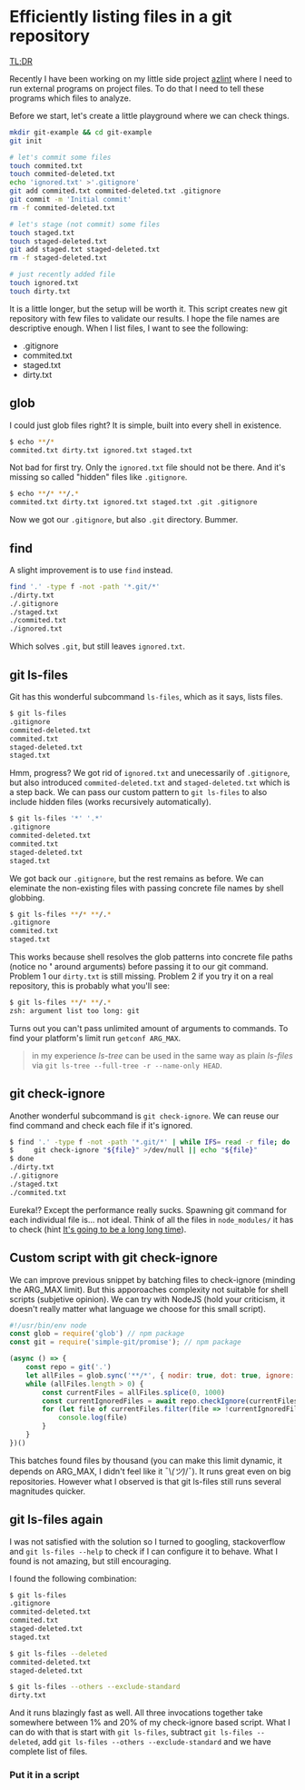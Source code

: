 ---
---
# Efficiently listing files in a git repository

[TL;DR](#put-it-in-a-script)

Recently I have been working on my little side project [azlint](https://github.com/matejkosiarcik/azlint) where I need to run external programs on project files.
To do that I need to tell these programs which files to analyze.

Before we start, let's create a little playground where we can check things.

```bash
mkdir git-example && cd git-example
git init

# let's commit some files
touch commited.txt
touch commited-deleted.txt
echo 'ignored.txt' >'.gitignore'
git add commited.txt commited-deleted.txt .gitignore
git commit -m 'Initial commit'
rm -f commited-deleted.txt

# let's stage (not commit) some files
touch staged.txt
touch staged-deleted.txt
git add staged.txt staged-deleted.txt
rm -f staged-deleted.txt

# just recently added file
touch ignored.txt
touch dirty.txt
```

It is a little longer, but the setup will be worth it.
This script creates new git repository with few files to validate our results.
I hope the file names are descriptive enough.
When I list files, I want to see the following:

- .gitignore
- commited.txt
- staged.txt
- dirty.txt

## glob

I could just glob files right?
It is simple, built into every shell in existence.

```bash
$ echo **/*
commited.txt dirty.txt ignored.txt staged.txt
```

Not bad for first try.
Only the `ignored.txt` file should not be there. And it's missing so called "hidden" files like `.gitignore`.

```bash
$ echo **/* **/.*
commited.txt dirty.txt ignored.txt staged.txt .git .gitignore
```

Now we got our `.gitignore`, but also `.git` directory.
Bummer.

## find

A slight improvement is to use `find` instead.

```bash
find '.' -type f -not -path '*.git/*'
./dirty.txt
./.gitignore
./staged.txt
./commited.txt
./ignored.txt
```

Which solves `.git`, but still leaves `ignored.txt`.

## git ls-files

Git has this wonderful subcommand `ls-files`, which as it says, lists files.

```bash
$ git ls-files
.gitignore
commited-deleted.txt
commited.txt
staged-deleted.txt
staged.txt
```

Hmm, progress?
We got rid of `ignored.txt` and unecessarily of `.gitignore`, but also introduced `commited-deleted.txt` and `staged-deleted.txt` which is a step back.
We can pass our custom pattern to `git ls-files` to also include hidden files (works recursively automatically).

```bash
$ git ls-files '*' '.*'
.gitignore
commited-deleted.txt
commited.txt
staged-deleted.txt
staged.txt
```

We got back our `.gitignore`, but the rest remains as before.
We can eleminate the non-existing files with passing concrete file names by shell globbing.

```bash
$ git ls-files **/* **/.*
.gitignore
commited.txt
staged.txt
```

This works because shell resolves the glob patterns into concrete file paths (notice no **\'** around arguments) before passing it to our git command.
Problem 1 our `dirty.txt` is still missing.
Problem 2 if you try it on a real repository, this is probably what you'll see:

```bash
$ git ls-files **/* **/.*
zsh: argument list too long: git
```

Turns out you can't pass unlimited amount of arguments to commands. <!-- TODO: put footnote -->
To find your platform's limit run `getconf ARG_MAX`.

> in my experience *ls-tree* can be used in the same way as plain *ls-files* via `git ls-tree --full-tree -r --name-only HEAD`.

## git check-ignore

Another wonderful subcommand is `git check-ignore`.
We can reuse our find command and check each file if it's ignored.

```bash
$ find '.' -type f -not -path '*.git/*' | while IFS= read -r file; do
$     git check-ignore "${file}" >/dev/null || echo "${file}"
$ done
./dirty.txt
./.gitignore
./staged.txt
./commited.txt
```

Eureka!?
Except the performance really sucks.
Spawning git command for each individual file is... not ideal.
Think of all the files in `node_modules/` it has to check (hint [It's going to be a long long time](https://www.youtube.com/watch?v=BdEe5SpdIuo)).

## Custom script with git check-ignore

We can improve previous snippet by batching files to check-ignore (minding the ARG\_MAX limit).
But this apporoaches complexity not suitable for shell scripts (subjetive opinion).
We can try with NodeJS (hold your criticism, it doesn't really matter what language we choose for this small script).

```js
#!/usr/bin/env node
const glob = require('glob') // npm package
const git = require('simple-git/promise'); // npm package

(async () => {
    const repo = git('.')
    let allFiles = glob.sync('**/*', { nodir: true, dot: true, ignore: '.git/**/*' })
    while (allFiles.length > 0) {
        const currentFiles = allFiles.splice(0, 1000)
        const currentIgnoredFiles = await repo.checkIgnore(currentFiles)
        for (let file of currentFiles.filter(file => !currentIgnoredFiles.includes(file))) {
            console.log(file)
        }
    }
})()
```

This batches found files by thousand (you can make this limit dynamic, it depends on ARG\_MAX, I didn't feel like it ¯\\_(ツ)_/¯).
It runs great even on big repositories.
However what I observed is that git ls-files still runs several magnitudes quicker.

## git ls-files again

I was not satisfied with the solution so I turned to googling, stackoverflow and `git ls-files --help` to check if I can configure it to behave.
What I found is not amazing, but still encouraging.

I found the following combination:

```sh
$ git ls-files
.gitignore
commited-deleted.txt
commited.txt
staged-deleted.txt
staged.txt
```

```sh
$ git ls-files --deleted
commited-deleted.txt
staged-deleted.txt
```

```sh
$ git ls-files --others --exclude-standard
dirty.txt
```

And it runs blazingly fast as well.
All three invocations together take somewhere between 1% and 20% of my check-ignore based script.
What I can do with that is start with `git ls-files`, subtract `git ls-files --deleted`, add `git ls-files --others --exclude-standard` and we have complete list of files.

### Put it in a script

<!-- TODO: make new js script -->
